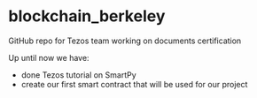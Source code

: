 # blockchain_berkeley
GitHub repo for Tezos team working on documents certification

Up until now we have: 
  - done Tezos tutorial on SmartPy
  - create our first smart contract that will be used for our project
